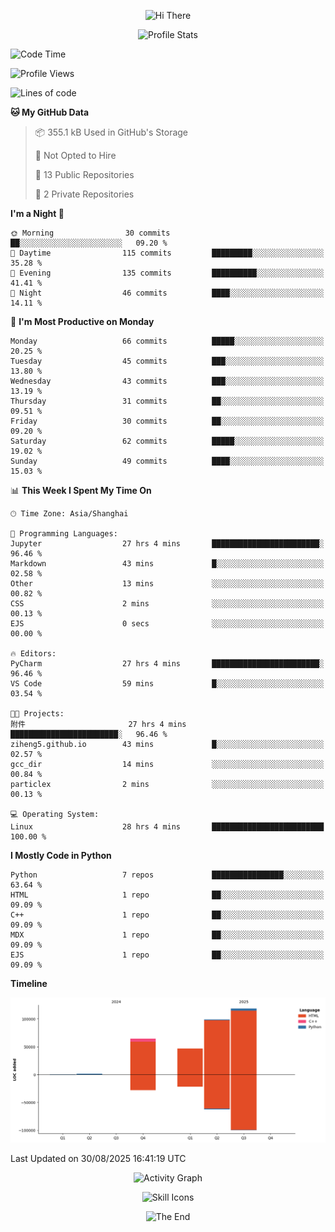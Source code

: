 <!--
MIT License

Copyright (c) 2024 Coldrain

Permission is hereby granted, free of charge, to any person obtaining a copy
of this software and associated documentation files (the "Software"), to deal
in the Software without restriction, including without limitation the rights
to use, copy, modify, merge, publish, distribute, sublicense, and/or sell
copies of the Software, and to permit persons to whom the Software is
furnished to do so, subject to the following conditions:

The above copyright notice and this permission notice shall be included in all
copies or substantial portions of the Software.

THE SOFTWARE IS PROVIDED "AS IS", WITHOUT WARRANTY OF ANY KIND, EXPRESS OR
IMPLIED, INCLUDING BUT NOT LIMITED TO THE WARRANTIES OF MERCHANTABILITY,
FITNESS FOR A PARTICULAR PURPOSE AND NONINFRINGEMENT. IN NO EVENT SHALL THE
AUTHORS OR COPYRIGHT HOLDERS BE LIABLE FOR ANY CLAIM, DAMAGES OR OTHER
LIABILITY, WHETHER IN AN ACTION OF CONTRACT, TORT OR OTHERWISE, ARISING FROM,
OUT OF OR IN CONNECTION WITH THE SOFTWARE OR THE USE OR OTHER DEALINGS IN THE
SOFTWARE.

ATTENTION:

Source repository: <https://github.com/Coldrain/Coldrain>
-->

<p align="center">
    <!-- https://github.com/kyechan99/capsule-render -->
    <img src="https://capsule-render.vercel.app/api?type=waving&color=timeGradient&height=300&&section=header&text=HI%20THERE&fontSize=90&fontAlign=50&fontAlignY=30&desc=I%20am%20Coldrain&descAlign=50&descSize=30&descAlignY=60&animation=twinkling" alt="Hi There" title="Hi There"/>
</p>


<p align="center">
    <!-- https://github.com/anuraghazra/github-readme-stats -->
    <!-- rules: https://github.com/anuraghazra/github-readme-stats/blob/master/src/calculateRank.js -->
    <img width="400" src="https://github-readme-stats.vercel.app/api?username=ziheng5&theme=transparent&show_icons=true&hide_border=true&show=reviews,discussions_started&hide_title=true&hide=contribs&number_format=long&count_private=true" alt="Profile Stats" title="Profile Stats" />
    <!-- https://github.com/DenverCoder1/github-readme-streak-stats -->
</p>


<!--START_SECTION:waka-->
![Code Time](http://img.shields.io/badge/Code%20Time-343%20hrs%2015%20mins-blue)

![Profile Views](http://img.shields.io/badge/Profile%20Views-8-blue)

![Lines of code](https://img.shields.io/badge/From%20Hello%20World%20I%27ve%20Written-329.5%20thousand%20lines%20of%20code-blue)

**🐱 My GitHub Data** 

> 📦 355.1 kB Used in GitHub's Storage 
 > 
> 🚫 Not Opted to Hire
 > 
> 📜 13 Public Repositories 
 > 
> 🔑 2 Private Repositories 
 > 
**I'm a Night 🦉** 

```text
🌞 Morning                30 commits          ██░░░░░░░░░░░░░░░░░░░░░░░   09.20 % 
🌆 Daytime                115 commits         █████████░░░░░░░░░░░░░░░░   35.28 % 
🌃 Evening                135 commits         ██████████░░░░░░░░░░░░░░░   41.41 % 
🌙 Night                  46 commits          ████░░░░░░░░░░░░░░░░░░░░░   14.11 % 
```
📅 **I'm Most Productive on Monday** 

```text
Monday                   66 commits          █████░░░░░░░░░░░░░░░░░░░░   20.25 % 
Tuesday                  45 commits          ███░░░░░░░░░░░░░░░░░░░░░░   13.80 % 
Wednesday                43 commits          ███░░░░░░░░░░░░░░░░░░░░░░   13.19 % 
Thursday                 31 commits          ██░░░░░░░░░░░░░░░░░░░░░░░   09.51 % 
Friday                   30 commits          ██░░░░░░░░░░░░░░░░░░░░░░░   09.20 % 
Saturday                 62 commits          █████░░░░░░░░░░░░░░░░░░░░   19.02 % 
Sunday                   49 commits          ████░░░░░░░░░░░░░░░░░░░░░   15.03 % 
```


📊 **This Week I Spent My Time On** 

```text
🕑︎ Time Zone: Asia/Shanghai

💬 Programming Languages: 
Jupyter                  27 hrs 4 mins       ████████████████████████░   96.46 % 
Markdown                 43 mins             █░░░░░░░░░░░░░░░░░░░░░░░░   02.58 % 
Other                    13 mins             ░░░░░░░░░░░░░░░░░░░░░░░░░   00.82 % 
CSS                      2 mins              ░░░░░░░░░░░░░░░░░░░░░░░░░   00.13 % 
EJS                      0 secs              ░░░░░░░░░░░░░░░░░░░░░░░░░   00.00 % 

🔥 Editors: 
PyCharm                  27 hrs 4 mins       ████████████████████████░   96.46 % 
VS Code                  59 mins             █░░░░░░░░░░░░░░░░░░░░░░░░   03.54 % 

🐱‍💻 Projects: 
附件                       27 hrs 4 mins       ████████████████████████░   96.46 % 
ziheng5.github.io        43 mins             █░░░░░░░░░░░░░░░░░░░░░░░░   02.57 % 
gcc_dir                  14 mins             ░░░░░░░░░░░░░░░░░░░░░░░░░   00.84 % 
particlex                2 mins              ░░░░░░░░░░░░░░░░░░░░░░░░░   00.13 % 

💻 Operating System: 
Linux                    28 hrs 4 mins       █████████████████████████   100.00 % 
```

**I Mostly Code in Python** 

```text
Python                   7 repos             ████████████████░░░░░░░░░   63.64 % 
HTML                     1 repo              ██░░░░░░░░░░░░░░░░░░░░░░░   09.09 % 
C++                      1 repo              ██░░░░░░░░░░░░░░░░░░░░░░░   09.09 % 
MDX                      1 repo              ██░░░░░░░░░░░░░░░░░░░░░░░   09.09 % 
EJS                      1 repo              ██░░░░░░░░░░░░░░░░░░░░░░░   09.09 % 
```



**Timeline**

![Lines of Code chart](https://raw.githubusercontent.com/ziheng5/ziheng5/master/assets/bar_graph.png)


 Last Updated on 30/08/2025 16:41:19 UTC
<!--END_SECTION:waka-->



<p align="center">
    <!-- https://github.com/Ashutosh00710/github-readme-activity-graph -->
    <img width="800" src="https://github-readme-activity-graph.vercel.app/graph?username=ziheng5&theme=github-compact&hide_border=true&area=true&custom_title=Activity%20Graph" alt="Activity Graph" title="Activity Graph" />
</p>


<p align="center">
    <!-- https://github.com/ryo-ma/github-profile-trophy -->
    <!-- rules: https://github.com/ryo-ma/github-profile-trophy/blob/master/src/trophy.ts -->
</p>


<p align="center">
    <!-- https://github.com/LelouchFR/skill-icons -->
    <img width="800" src="https://go-skill-icons.vercel.app/api/icons?i=py,c,cpp,qt,html,css,js,md,latex,matlab&titles=true" alt="Skill Icons" title="Skill Icons">
</p>


<p align="center">
    <!-- https://github.com/badges/shields --> 
</p>


<p align="center">
    <!-- https://github.com/kyechan99/capsule-render -->
    <img src="https://capsule-render.vercel.app/api?type=waving&color=timeGradient&height=300&&section=footer&text=THE%20END&fontSize=90&fontAlign=50&fontAlignY=70&desc=Hope%20your%20program%20is%20bug-free~&descAlign=50&descSize=30&descAlignY=40&animation=twinkling" alt="The End" title="The End"/>
</p>
